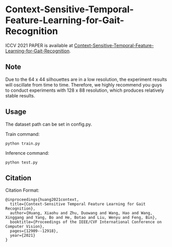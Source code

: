 # Context-Sensitive-Temporal-Feature-Learning-for-Gait-Recognition
ICCV 2021 PAPER is available at <a href="https://openaccess.thecvf.com/content/ICCV2021/html/Huang_Context-Sensitive_Temporal_Feature_Learning_for_Gait_Recognition_ICCV_2021_paper.html" title="CSTL">Context-Sensitive-Temporal-Feature-Learning-for-Gait-Recognition</a>.
## Note
Due to the 64 x 44 silhouettes are in a low resolution, the experiment results will oscillate from time to time. Therefore, we highly recommend you guys to conduct experiments with 128 x 88 resolution, which produces relatively stable results.

## Usage
The dataset path can be set in config.py.

Train command: 
```
python train.py
```

Inference command:
```
python test.py
```
## Citation
Citation Format:
```
@inproceedings{huang2021context, 
  title={Context-Sensitive Temporal Feature Learning for Gait Recognition}, 
  author={Huang, Xiaohu and Zhu, Duowang and Wang, Hao and Wang, Xinggang and Yang, Bo and He, Botao and Liu, Wenyu and Feng, Bin},
  booktitle={Proceedings of the IEEE/CVF International Conference on Computer Vision},
  pages={12909--12918},
  year={2021}
}
```
